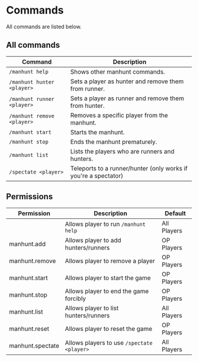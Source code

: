 # Commands
All commands are listed below.

## All commands

| Command                                    | Description                                                     |
|--------------------------------------------|-----------------------------------------------------------------|
| `/manhunt help`                            | Shows other manhunt commands.                                   |
| `/manhunt hunter <player>`                 | Sets a player as hunter and remove them from runner.            |
| `/manhunt runner <player>`                 | Sets a player as runner and remove them from hunter.            |
| `/manhunt remove <player>`                 | Removes a specific player from the manhunt.                     |
| `/manhunt start`                           | Starts the manhunt.                                             |
| `/manhunt stop`                            | Ends the manhunt prematurely.                                   |
| `/manhunt list`                            | Lists the players who are runners and hunters.                  |
| `/spectate <player>`                       | Teleports to a runner/hunter (only works if you're a spectator) |

## Permissions
| Permission       | Description                                | Default     |
|------------------|--------------------------------------------|-------------|
|                  | Allows player to run `/manhunt help`       | All Players |
| manhunt.add      | Allows player to add hunters/runners       | OP Players  |
| manhunt.remove   | Allows player to remove a player           | OP Players  |
| manhunt.start    | Allows player to start the game            | OP Players  |
| manhunt.stop     | Allows player to end the game forcibly     | OP Players  |
| manhunt.list     | Allows player to list hunters/runners      | All Players |
| manhunt.reset    | Allows player to reset the game            | OP Players  |
| manhunt.spectate | Allows players to use `/spectate <player>` | All Players |
